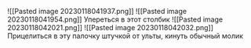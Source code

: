 ![[Pasted image 20230118041937.png]]
![[Pasted image 20230118041954.png]]
Упереться в этот столбик
![[Pasted image 20230118042021.png]]
![[Pasted image 20230118042032.png]]
Прицелиться в эту палочку штучкой от ульты, кинуть обычный молик